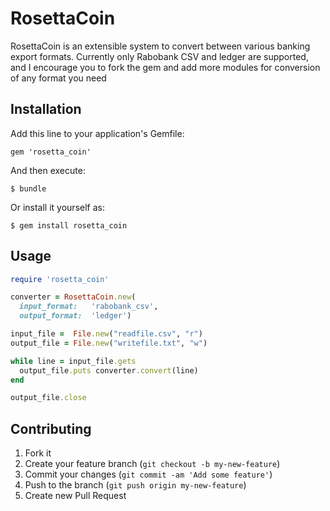 # RosettaCoin

RosettaCoin is an extensible system to convert between various banking export formats. Currently only Rabobank CSV and ledger are supported, and I encourage you to fork the gem and add more modules for conversion of any format you need

## Installation

Add this line to your application's Gemfile:

    gem 'rosetta_coin'

And then execute:

    $ bundle

Or install it yourself as:

    $ gem install rosetta_coin

## Usage

````ruby
require 'rosetta_coin'

converter = RosettaCoin.new(
  input_format:   'rabobank_csv', 
  output_format:  'ledger')

input_file =  File.new("readfile.csv", "r")
output_file = File.new("writefile.txt", "w") 

while line = input_file.gets
  output_file.puts converter.convert(line)
end

output_file.close
````

## Contributing

1. Fork it
2. Create your feature branch (`git checkout -b my-new-feature`)
3. Commit your changes (`git commit -am 'Add some feature'`)
4. Push to the branch (`git push origin my-new-feature`)
5. Create new Pull Request

